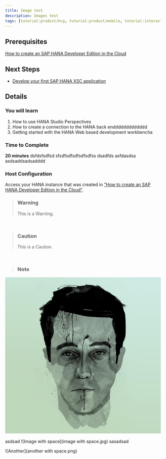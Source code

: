```yaml
---
title: Image test
description: Images test
tags: [tutorial:product/hcp, tutorial:product/mobile, tutorial:interest/gettingstarted]
---
```


## Prerequisites  
[How to create an SAP HANA Developer Edition in the Cloud](http://go.sap.com/developer/tutorials/hana-setup-cloud.html)

## Next Steps
- [Develop your first SAP HANA XSC application](http://go.sap.com/developer/tutorials/hana-web-development-workbench.html)

 
## Details
### You will learn  
1. How to use HANA Studio Perspectives
2. How to create a connection to the HANA back enddddddddddddd
3. Getting started with the HANA Web based development workbencha


### Time to Complete
**20 minutes** dsfdsfsdfsd sfsdfsdfsdfsdfsdfss dsadfds asfdasdsa asdsaddsadsadddd

### Host Configuration
Access your HANA instance that was created in ["How to create an SAP HANA Developer Edition in the Cloud"](http://go.sap.com/developer/tutorials/hana-setup-cloud.html).

>### Warning
>This is a Warning.

&nbsp;

>### Caution
>This is a Caution.

&nbsp;

>### Note

![Image](image.jpg)


asdsad ![Image with space](image with space.jpg) sasadsad

![Another](another with space.png)


